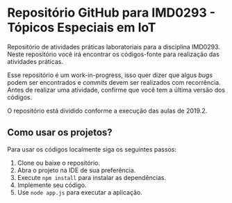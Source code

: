 # Repositório GitHub para IMD0293 - Tópicos Especiais em IoT

Repositório de atividades práticas laboratoriais para a disciplina IMD0293. Neste repositório você irá encontrar os códigos-fonte para realização das atividades práticas.

Esse repositório é um work-in-progress, isso quer dizer que algus *bugs* podem ser encontrados e *commits* devem ser realizados com recorrência. Antes de realizar uma atividade, confirme que você tem a última versão dos códigos.

O repositório está dividido conforme a execução das aulas de 2019.2.

## Como usar os projetos?

Para usar os códigos localmente siga os seguintes passos:

1. Clone ou baixe o repositório.
2. Abra o projeto na IDE de sua preferência.
3. Execute `npm install` para instalar as dependências.
4. Implemente seu código.
5. Use `node app.js` para executar a aplicação.
